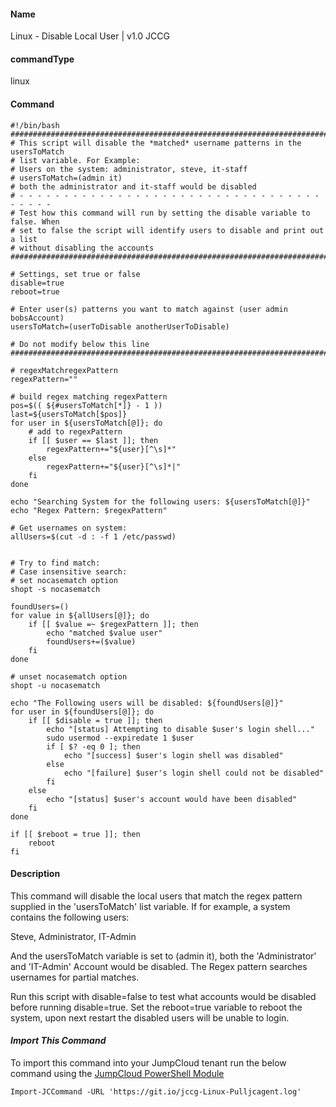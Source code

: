 #### Name

Linux - Disable Local User | v1.0 JCCG

#### commandType

linux

#### Command

```
#!/bin/bash
################################################################################
# This script will disable the *matched* username patterns in the usersToMatch
# list variable. For Example:
# Users on the system: administrator, steve, it-staff
# usersToMatch=(admin it)
# both the administrator and it-staff would be disabled
# - - - - - - - - - - - - - - - - - - - - - - - - - - - - - - - - - - - - - - -
# Test how this command will run by setting the disable variable to false. When
# set to false the script will identify users to disable and print out a list
# without disabling the accounts
################################################################################

# Settings, set true or false
disable=true
reboot=true

# Enter user(s) patterns you want to match against (user admin bobsAccount)
usersToMatch=(userToDisable anotherUserToDisable)

# Do not modify below this line
################################################################################

# regexMatchregexPattern
regexPattern=""

# build regex matching regexPattern
pos=$(( ${#usersToMatch[*]} - 1 ))
last=${usersToMatch[$pos]}
for user in ${usersToMatch[@]}; do
    # add to regexPattern
    if [[ $user == $last ]]; then
        regexPattern+="${user}[^\s]*"
    else
        regexPattern+="${user}[^\s]*|"
    fi
done

echo "Searching System for the following users: ${usersToMatch[@]}"
echo "Regex Pattern: $regexPattern"

# Get usernames on system:
allUsers=$(cut -d : -f 1 /etc/passwd)


# Try to find match:
# Case insensitive search:
# set nocasematch option
shopt -s nocasematch

foundUsers=()
for value in ${allUsers[@]}; do
    if [[ $value =~ $regexPattern ]]; then
        echo "matched $value user"
        foundUsers+=($value)
    fi
done

# unset nocasematch option
shopt -u nocasematch

echo "The Following users will be disabled: ${foundUsers[@]}"
for user in ${foundUsers[@]}; do
    if [[ $disable = true ]]; then
        echo "[status] Attempting to disable $user's login shell..."
        sudo usermod --expiredate 1 $user
        if [ $? -eq 0 ]; then
            echo "[success] $user's login shell was disabled"
        else
            echo "[failure] $user's login shell could not be disabled"
        fi
    else
        echo "[status] $user's account would have been disabled"
    fi
done

if [[ $reboot = true ]]; then
    reboot
fi

```

#### Description

This command will disable the local users that match the regex pattern supplied in the 'usersToMatch' list variable. If for example, a system contains the following users:

Steve, Administrator, IT-Admin

And the usersToMatch variable is set to (admin it), both the 'Administrator' and 'IT-Admin' Account would be disabled. The Regex pattern searches usernames for partial matches.

Run this script with disable=false to test what accounts would be disabled before running disable=true. Set the reboot=true variable to reboot the system, upon next restart the disabled users will be unable to login.

#### *Import This Command*

To import this command into your JumpCloud tenant run the below command using the [JumpCloud PowerShell Module](https://github.com/TheJumpCloud/support/wiki/Installing-the-JumpCloud-PowerShell-Module)

```
Import-JCCommand -URL 'https://git.io/jccg-Linux-Pulljcagent.log'
```
